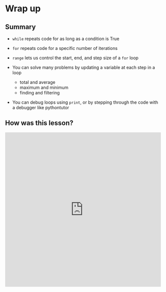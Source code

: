 # Wrap up

## Summary

- `while` repeats code for as long as a condition is True
- `for` repeats code for a specific number of iterations
- `range` lets us control the start, end, and step size of a `for` loop

- You can solve many problems by updating a variable at each step in a loop
  - total and average
  - maximum and minimum
  - finding and filtering
- You can debug loops using `print`, or by stepping through the code with a debugger like pythontutor

## How was this lesson?

<div style="width:100%;height:500px;"><iframe src="https://docs.google.com/forms/d/e/1FAIpQLSdzWxTYOoipTK9TJq1mGjzAltswe4CqHsLewsPsAA4kwTaImw/viewform?usp=sf_link" frameborder="0" sandbox="allow-scripts allow-popups allow-top-navigation-by-user-activation allow-forms allow-same-origin" allowfullscreen="" style="width: 100%; height: 100%; border-radius: 1px; pointer-events: auto; background-color: white;"></iframe></div>
